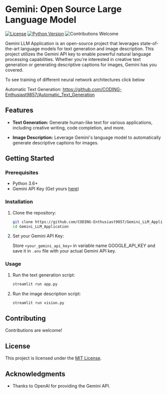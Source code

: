 # Gemini: Open Source Large Language Model
[![License](https://img.shields.io/badge/License-MIT-blue.svg)](LICENSE)
[![Python Version](https://img.shields.io/badge/Python-3.6%2B-blue.svg)](https://www.python.org/downloads/)
![Contributions Welcome](https://img.shields.io/badge/Contributions-Welcome-brightgreen.svg)

Gemini LLM Application is an open-source project that leverages state-of-the-art language models for text generation and image description. This project utilizes the Gemini API key to enable powerful natural language processing capabilities. Whether you're interested in creative text generation or generating descriptive captions for images, Gemini has you covered.

To see training of different neural network architectures click below

Automatic Text Generation: https://github.com/CODING-Enthusiast9857/Automatic_Text_Generation

## Features

- **Text Generation:** Generate human-like text for various applications, including creative writing, code completion, and more.

- **Image Description:** Leverage Gemini's language model to automatically generate descriptive captions for images.

## Getting Started

### Prerequisites

- Python 3.6+
- Gemini API Key (Get yours [here](https://makersuite.google.com/app/apikey))

### Installation

1. Clone the repository:

    ```bash
    git clone https://github.com/CODING-Enthusiast9857/Gemini_LLM_Application.git
    cd Gemini_LLM_Application
    ```
    
2. Set your Gemini API Key:

    Store `<your_gemini_api_key>` in variable name GOOGLE_API_KEY and save it in `.env` file with your actual Gemini API key.

### Usage

1. Run the text generation script:

    ```bash
    streamlit run app.py
    ```

2. Run the image description script:

    ```bash
    streamlit run vision.py 
    ```

## Contributing

Contributions are welcome!

## License

This project is licensed under the [MIT License](LICENSE).

## Acknowledgments

- Thanks to OpenAI for providing the Gemini API.
